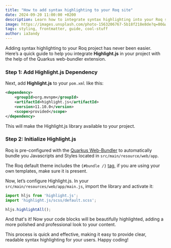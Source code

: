 ```yaml
---
title: "How to add syntax highlighting to your Roq site"
date: 2024-09-20 11:00:00 +0200
description: Learn how to integrate syntax highlighting into your Roq site using Highlight.js and the Quarkus web-bundler extension. This guide walks you through the simple steps to add it via the pom.xml, JavaScript, and SCSS files.
image: https://images.unsplash.com/photo-1563206767-5b18f218e8de?q=80&w=3538&auto=format&fit=crop&ixlib=rb-4.0.3&ixid=M3wxMjA3fDB8MHxwaG90by1wYWdlfHx8fGVufDB8fHx8fA%3D%3D
tags: styling, frontmatter, guide, cool-stuff
author: ia3andy
---
```


Adding syntax highlighting to your Roq project has never been easier. Here’s a quick guide to help you integrate **Highlight.js** in your project with the help of the Quarkus web-bundler extension.

### Step 1: Add Highlight.js Dependency

Next, add **Highlight.js** to your `pom.xml` like this:

```xml
<dependency>
    <groupId>org.mvnpm</groupId>
    <artifactId>highlight.js</artifactId>
    <version>11.10.0</version>
    <scope>provided</scope>
</dependency>
```

This will make the Highlight.js library available to your project.

### Step 2: Initialize Highlight.js

Roq is pre-configured with the [Quarkus Web-Bundler](https://github.com/quarkiverse/quarkus-web-bundler)  to automatically bundle you Javascripts and Styles located in `src/main/resource/web/app`.

The Roq default theme includes the `{#bundle /}` [tag](https://docs.quarkiverse.io/quarkus-web-bundler/dev/advanced-guides.html#bundle-tag), if you are using your own templates, make sure it is present.

Now, let’s configure Highlight.js. In your `src/main/resources/web/app/main.js`, import the library and activate it:

```javascript
import hljs from 'highlight.js';
import 'highlight.js/scss/default.scss';

hljs.highlightAll();
```

And that's it! Now your code blocks will be beautifully highlighted, adding a more polished and professional look to your content.

This process is quick and effective, making it easy to provide clear, readable syntax highlighting for your users. Happy coding!

